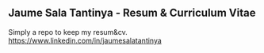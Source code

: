 ## Jaume Sala Tantinya - Resum & Curriculum Vitae

Simply a repo to keep my resum&cv. 
https://www.linkedin.com/in/jaumesalatantinya
